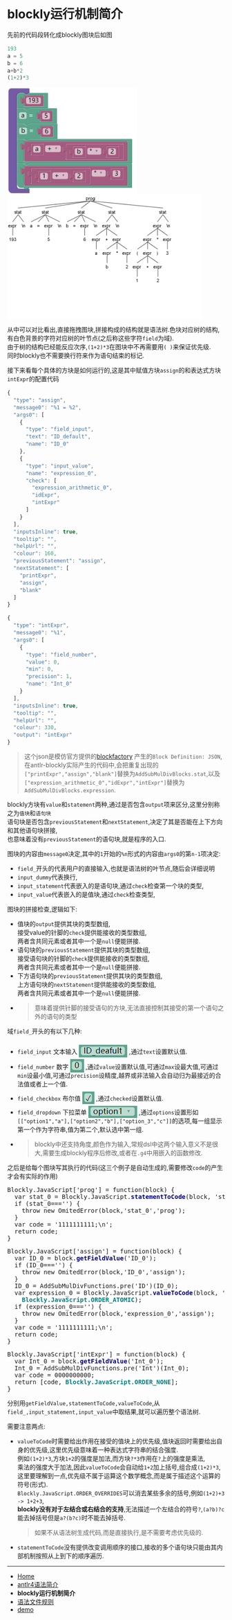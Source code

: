 # blockly运行机制简介

先前的代码段转化成blockly图块后如图
``` js
193
a = 5
b = 6
a+b*2
(1+2)*3
```
<p><img src="./img/asmd.png" alt="asmd" width="300" style="float:left"><img src="./img/expr_parse_tree.png" alt="parse_tree" width="450" style="float:left"></p><br style="clear:both">

从中可以对比看出,直接拖拽图块,拼接构成的结构就是语法树.色块对应树的结构,有白色背景的字符对应树的叶节点(之后称这些字符`field`为域).  
由于树的结构已经能反应次序,`(1+2)*3`在图块中不再需要用`( )`来保证优先级.  
同时blockly也不需要换行符来作为语句结束的标记.  

接下来看每个具体的方块是如何运行的,这是其中赋值方块`assign`的和表达式方块`intExpr`的配置代码  
``` js
{
  "type": "assign",
  "message0": "%1 = %2",
  "args0": [
    {
      "type": "field_input",
      "text": "ID_default",
      "name": "ID_0"
    },
    {
      "type": "input_value",
      "name": "expression_0",
      "check": [
        "expression_arithmetic_0",
        "idExpr",
        "intExpr"
      ]
    }
  ],
  "inputsInline": true,
  "tooltip": "",
  "helpUrl": "",
  "colour": 160,
  "previousStatement": "assign",
  "nextStatement": [
    "printExpr",
    "assign",
    "blank"
  ]
}
```
``` js
{
  "type": "intExpr",
  "message0": "%1",
  "args0": [
    {
      "type": "field_number",
      "value": 0,
      "min": 0,
      "precision": 1,
      "name": "Int_0"
    }
  ],
  "inputsInline": true,
  "tooltip": "",
  "helpUrl": "",
  "colour": 330,
  "output": "intExpr"
}
```
> 这个json是模仿官方提供的[blockfactory](https://blockly-demo.appspot.com/static/demos/blockfactory/index.html) 产生的`Block Definition: JSON`,在antlr-blockly实际产生的代码中,会把重复出现的`["printExpr","assign","blank"]`替换为`AddSubMulDivBlocks.stat`,以及`["expression_arithmetic_0","idExpr","intExpr"]`替换为`AddSubMulDivBlocks.expression`.  

blockly方块有`value`和`statement`两种,通过是否包含`output`项来区分,这里分别称之为`值块`和`语句块`  
语句块是否包含`previousStatement`和`nextStatement`,决定了其是否能在上下方向和其他语句块拼接,  
也意味着没有`previousStatement`的语句块,就是程序的入口.  

图块的内容由`message0`决定,其中的`1`开始的` %n `形式的内容由`args0`的第`n-1`项决定:  
+ `field_`开头的代表用户的直接输入,也就是语法树的叶节点,随后会详细说明  
+ `input_dummy`代表换行,  
+ `input_statement`代表嵌入的是语句块,通过`check`检查第一个块的类型,  
+ `input_value`代表嵌入的是值块,通过`check`检查类型,  

图块的拼接检查,逻辑如下:  
+ 值块的`output`提供其块的类型数组,  
  接受value的针脚的`check`提供能接收的类型数组,  
  两者含共同元素或者其中一个是`null`便能拼接.
+ 语句块的`previousStatement`提供其块的类型数组,  
  接受语句块的针脚的`check`提供能接收的类型数组,  
  两者含共同元素或者其中一个是`null`便能拼接.
+ 下方语句块的`previousStatement`提供其块的类型数组,  
  上方语句块的`nextStatement`提供能接收的类型数组,  
  两者含共同元素或者其中一个是`null`便能拼接.
+ > 意味着提供针脚的接受语句的方块,无法直接控制其接受的第一个语句之外的语句的类型

域`field_`开头的有以下几种:  
+ `field_input` 文本输入 <img src="./img/field_input_demo.png" alt="field_input" style="position:relative;top:8px;"> ,通过`text`设置默认值.
+ `field_number` 数字 <img src="./img/field_number_demo.png" alt="field_number" style="position:relative;top:8px;"> ,通过`value`设置默认值,可通过`max`设最大值,可通过`min`设最小值,可通过`precision`设精度,越界或非法输入会自动归为最接近的合法值或者上一个值.
+ `field_checkbox` 布尔值 <img src="./img/field_checkbox_demo.png" alt="field_checkbox" style="position:relative;top:8px;"> ,通过`checked`设置默认值.
+ `field_dropdown` 下拉菜单 <img src="./img/field_dropdown_demo.png" alt="field_dropdown" style="position:relative;top:8px;"> ,通过`options`设置形如`[["option1","a"],["option2","b"],["option_3","c"]]`的选项,每一组显示第一个作为字符串,值为第二个,默认选中第一组.  
+ > blockly中还支持角度,颜色作为输入,常规dsl中这两个输入意义不是很大,需要生成blockly程序后修改,或者在`.g4`中用嵌入的函数修改.

之后是给每个图块写其执行的代码(这三个例子是自动生成的,需要修改`code`的产生才会有实际的作用)
<pre>
Blockly.JavaScript['prog'] = function(block) {
  var stat_0 = Blockly.JavaScript.<span style="font-weight: bold;color:navy">statementToCode</span>(block, 'stat_0');
  if (stat_0==='') {
    throw new OmitedError(block,'stat_0','prog');
  }
  var code = '1111111111;\n';
  return code;
}
</pre>
<pre>
Blockly.JavaScript['assign'] = function(block) {
  var ID_0 = block.<span style="font-weight: bold;color:navy">getFieldValue</span>('ID_0');
  if (ID_0==='') {
    throw new OmitedError(block,'ID_0','assign');
  }
  ID_0 = AddSubMulDivFunctions.pre('ID')(ID_0);
  var expression_0 = Blockly.JavaScript.<span style="font-weight: bold;color:navy">valueToCode</span>(block, 'expression_0', 
    <span style="font-weight: bold;color:teal">Blockly.JavaScript.ORDER_ATOMIC</span>);
  if (expression_0==='') {
    throw new OmitedError(block,'expression_0','assign');
  }
  var code = '1111111111;\n';
  return code;
}
</pre>
<pre>
Blockly.JavaScript['intExpr'] = function(block) {
  var Int_0 = block.<span style="font-weight: bold;color:navy">getFieldValue</span>('Int_0');
  Int_0 = AddSubMulDivFunctions.pre('Int')(Int_0);
  var code = 0000000000;
  return [code, <span style="font-weight: bold;color:teal">Blockly.JavaScript.ORDER_NONE</span>];
}
</pre>

分别用`getFieldValue,statementToCode,valueToCode`,从`field_,input_statement,input_value`中取结果,就可以遍历整个语法树.  

需要注意两点:
+ `valueToCode`时需要给出作用在接受的值块上的优先级,值块返回时需要给出自身的优先级,这里优先级意味着一种表达式字符串的结合强度.  
例如`(1+2)*3`,方块`1+2`的强度是加法,而方块`?*3`作用在`?`上的强度是乘法,  
乘法的强度大于加法,因此`valueToCode`会自动给`1+2`加上括号,组合成`(1+2)*3`,  
这里要理解到一点,优先级不属于运算这个数学概念,而是属于描述这个运算的符号(形式).  
`Blockly.JavaScript.ORDER_OVERRIDES`可以消去某些多余的括号,例如`(1+2)+3 -> 1+2+3`,  
**blockly没有对于左结合或右结合的支持**,无法描述一个左结合的符号`?`,`(a?b)?c`能去掉括号但是`a?(b?c)`时不能去掉括号.
  > 如果不从语法树生成代码,而是直接执行,是不需要考虑优先级的.
+ `statementToCode`没有提供改变调用顺序的接口,接收的多个语句块只能由其内部机制按照从上到下的顺序遍历.


- - -

- [Home](README.md)  
- [antlr4语法简介](antlr4.md)  
- **blockly运行机制简介**  
- [语法文件规则](grammerFile.md)  
- [demo](demo.md)  
